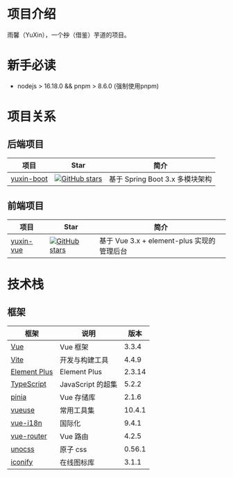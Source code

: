 # 项目介绍

雨馨（YuXin），一个~~抄~~（借鉴）芋道的项目。

# 新手必读

- nodejs > 16.18.0 && pnpm > 8.6.0 (强制使用pnpm)

# 项目关系

## 后端项目

| 项目                                                    | Star                                                         | 简介                            |
| ------------------------------------------------------- | ------------------------------------------------------------ | ------------------------------- |
| [yuxin-boot](https://github.com/theEtwahlSona/yuxin-boot) | [![GitHub stars](https://img.shields.io/github/stars/theEtwahlSona/yuxin-boot.svg?style=social&label=Stars)](https://github.com/theEtwahlSona/yuxin-boot) | 基于 Spring Boot 3.x 多模块架构 |



## 前端项目

| 项目                                                    | Star                                                         | 简介                                       |
| ------------------------------------------------------- | ------------------------------------------------------------ | ------------------------------------------ |
| [yuxin-vue](https://github.com/theEtwahlSona/yuxin-vue) | [![GitHub stars](https://img.shields.io/github/stars/theEtwahlSona/yuxin-vue.svg?style=social&label=Stars)](https://github.com/theEtwahlSona/yuxin-vue) | 基于 Vue 3.x + element-plus 实现的管理后台 |

# 技术栈

## 框架


| 框架                                                                   | 说明               | 版本     |
|----------------------------------------------------------------------|------------------|--------|
| [Vue](https://staging-cn.vuejs.org/)                                 | Vue 框架           | 3.3.4 |
| [Vite](https://cn.vitejs.dev//)                                      | 开发与构建工具          | 4.4.9  |
| [Element Plus](https://element-plus.org/zh-CN/)                      | Element Plus     | 2.3.14 |
| [TypeScript](https://www.typescriptlang.org/docs/)                   | JavaScript 的超集   | 5.2.2  |
| [pinia](https://pinia.vuejs.org/)                                    | Vue 存储库 | 2.1.6 |
| [vueuse](https://vueuse.org/)                                        | 常用工具集            | 10.4.1 |
| [vue-i18n](https://kazupon.github.io/vue-i18n/zh/introduction.html/) | 国际化              | 9.4.1  |
| [vue-router](https://router.vuejs.org/)                              | Vue 路由           | 4.2.5  |
| [unocss](https://uno.antfu.me/)                                      | 原子 css          | 0.56.1  |
| [iconify](https://icon-sets.iconify.design/)                         | 在线图标库            | 3.1.1  |


